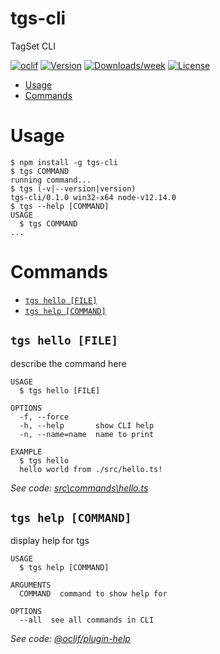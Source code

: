 tgs-cli
=======

TagSet CLI

[![oclif](https://img.shields.io/badge/cli-oclif-brightgreen.svg)](https://oclif.io)
[![Version](https://img.shields.io/npm/v/tgs-cli.svg)](https://npmjs.org/package/tgs-cli)
[![Downloads/week](https://img.shields.io/npm/dw/tgs-cli.svg)](https://npmjs.org/package/tgs-cli)
[![License](https://img.shields.io/npm/l/tgs-cli.svg)](https://github.com/AlexanderLapygin/tgs-cli/blob/master/package.json)

<!-- toc -->
* [Usage](#usage)
* [Commands](#commands)
<!-- tocstop -->
# Usage
<!-- usage -->
```sh-session
$ npm install -g tgs-cli
$ tgs COMMAND
running command...
$ tgs (-v|--version|version)
tgs-cli/0.1.0 win32-x64 node-v12.14.0
$ tgs --help [COMMAND]
USAGE
  $ tgs COMMAND
...
```
<!-- usagestop -->
# Commands
<!-- commands -->
* [`tgs hello [FILE]`](#tgs-hello-file)
* [`tgs help [COMMAND]`](#tgs-help-command)

## `tgs hello [FILE]`

describe the command here

```
USAGE
  $ tgs hello [FILE]

OPTIONS
  -f, --force
  -h, --help       show CLI help
  -n, --name=name  name to print

EXAMPLE
  $ tgs hello
  hello world from ./src/hello.ts!
```

_See code: [src\commands\hello.ts](https://github.com/MindSection/tgs-cli/blob/v0.1.0/src\commands\hello.ts)_

## `tgs help [COMMAND]`

display help for tgs

```
USAGE
  $ tgs help [COMMAND]

ARGUMENTS
  COMMAND  command to show help for

OPTIONS
  --all  see all commands in CLI
```

_See code: [@oclif/plugin-help](https://github.com/oclif/plugin-help/blob/v2.2.3/src\commands\help.ts)_
<!-- commandsstop -->
